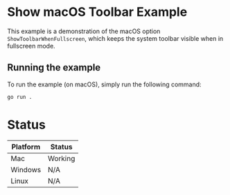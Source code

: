 # Show macOS Toolbar Example

This example is a demonstration of the macOS option `ShowToolbarWhenFullscreen`, which keeps
the system toolbar visible when in fullscreen mode.

## Running the example

To run the example (on macOS), simply run the following command:

```bash
go run .
```

# Status

| Platform | Status  |
|----------|---------|
| Mac      | Working |
| Windows  | N/A     |
| Linux    | N/A     |
